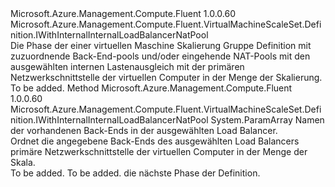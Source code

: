 <Type Name="IWithInternalLoadBalancerBackendOrNatPool" FullName="Microsoft.Azure.Management.Compute.Fluent.VirtualMachineScaleSet.Definition.IWithInternalLoadBalancerBackendOrNatPool">
  <TypeSignature Language="C#" Value="public interface IWithInternalLoadBalancerBackendOrNatPool : Microsoft.Azure.Management.Compute.Fluent.VirtualMachineScaleSet.Definition.IWithInternalInternalLoadBalancerNatPool" />
  <TypeSignature Language="ILAsm" Value=".class public interface auto ansi abstract IWithInternalLoadBalancerBackendOrNatPool implements class Microsoft.Azure.Management.Compute.Fluent.VirtualMachineScaleSet.Definition.IWithInternalInternalLoadBalancerNatPool, class Microsoft.Azure.Management.Compute.Fluent.VirtualMachineScaleSet.Definition.IWithOS" />
  <TypeSignature Language="DocId" Value="T:Microsoft.Azure.Management.Compute.Fluent.VirtualMachineScaleSet.Definition.IWithInternalLoadBalancerBackendOrNatPool" />
  <TypeSignature Language="VB.NET" Value="Public Interface IWithInternalLoadBalancerBackendOrNatPool&#xA;Implements IWithInternalInternalLoadBalancerNatPool" />
  <TypeSignature Language="F#" Value="type IWithInternalLoadBalancerBackendOrNatPool = interface&#xA;    interface IWithInternalInternalLoadBalancerNatPool&#xA;    interface IWithOS" />
  <AssemblyInfo>
    <AssemblyName>Microsoft.Azure.Management.Compute.Fluent</AssemblyName>
    <AssemblyVersion>1.0.0.60</AssemblyVersion>
  </AssemblyInfo>
  <Interfaces>
    <Interface>
      <InterfaceName>Microsoft.Azure.Management.Compute.Fluent.VirtualMachineScaleSet.Definition.IWithInternalInternalLoadBalancerNatPool</InterfaceName>
    </Interface>
  </Interfaces>
  <Docs>
    <summary>
            Die Phase der einer virtuellen Maschine Skalierung Gruppe Definition mit zuzuordnende Back-End-pools und/oder eingehende NAT-Pools mit den ausgewählten internen Lastenausgleich mit der primären Netzwerkschnittstelle der virtuellen Computer in der Menge der Skalierung.
            </summary>
    <remarks>To be added.</remarks>
  </Docs>
  <Members>
    <Member MemberName="WithPrimaryInternalLoadBalancerBackends">
      <MemberSignature Language="C#" Value="public Microsoft.Azure.Management.Compute.Fluent.VirtualMachineScaleSet.Definition.IWithInternalInternalLoadBalancerNatPool WithPrimaryInternalLoadBalancerBackends (params string[] backendNames);" />
      <MemberSignature Language="ILAsm" Value=".method public hidebysig newslot virtual instance class Microsoft.Azure.Management.Compute.Fluent.VirtualMachineScaleSet.Definition.IWithInternalInternalLoadBalancerNatPool WithPrimaryInternalLoadBalancerBackends(string[] backendNames) cil managed" />
      <MemberSignature Language="DocId" Value="M:Microsoft.Azure.Management.Compute.Fluent.VirtualMachineScaleSet.Definition.IWithInternalLoadBalancerBackendOrNatPool.WithPrimaryInternalLoadBalancerBackends(System.String[])" />
      <MemberSignature Language="VB.NET" Value="Public Function WithPrimaryInternalLoadBalancerBackends (ParamArray backendNames As String()) As IWithInternalInternalLoadBalancerNatPool" />
      <MemberSignature Language="F#" Value="abstract member WithPrimaryInternalLoadBalancerBackends : string[] -&gt; Microsoft.Azure.Management.Compute.Fluent.VirtualMachineScaleSet.Definition.IWithInternalInternalLoadBalancerNatPool" Usage="iWithInternalLoadBalancerBackendOrNatPool.WithPrimaryInternalLoadBalancerBackends backendNames" />
      <MemberType>Method</MemberType>
      <AssemblyInfo>
        <AssemblyName>Microsoft.Azure.Management.Compute.Fluent</AssemblyName>
        <AssemblyVersion>1.0.0.60</AssemblyVersion>
      </AssemblyInfo>
      <ReturnValue>
        <ReturnType>Microsoft.Azure.Management.Compute.Fluent.VirtualMachineScaleSet.Definition.IWithInternalInternalLoadBalancerNatPool</ReturnType>
      </ReturnValue>
      <Parameters>
        <Parameter Name="backendNames" Type="System.String[]">
          <Attributes>
            <Attribute>
              <AttributeName>System.ParamArray</AttributeName>
            </Attribute>
          </Attributes>
        </Parameter>
      </Parameters>
      <Docs>
        <param name="backendNames">Namen der vorhandenen Back-Ends in der ausgewählten Load Balancer.</param>
        <summary>
            Ordnet die angegebene Back-Ends des ausgewählten Load Balancers primäre Netzwerkschnittstelle der virtuellen Computer in der Menge der Skala.
            </summary>
        <returns>To be added.</returns>
        <remarks>To be added.</remarks>
        <return>die nächste Phase der Definition.</return>
      </Docs>
    </Member>
  </Members>
</Type>